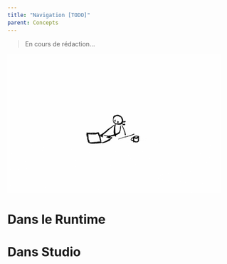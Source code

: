 ```yaml
---
title: "Navigation [TODO]"
parent: Concepts
---
```


> En cours de rédaction...

![SynApps](../assets/under-progress.gif)


# Dans le Runtime

# Dans Studio
